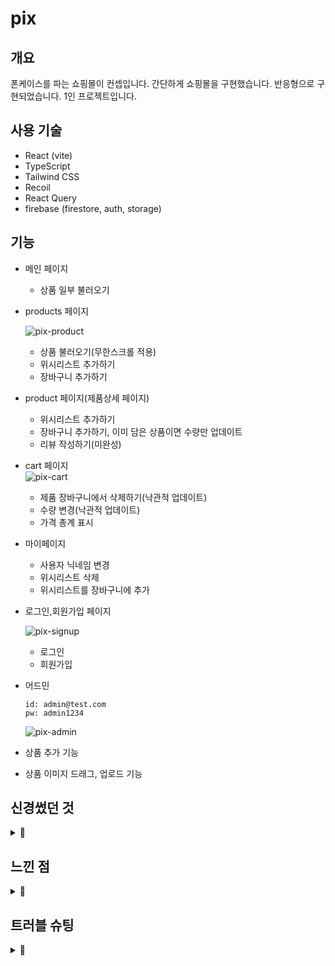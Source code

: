 # pix

## 개요

폰케이스를 파는 쇼핑몰이 컨셉입니다. 간단하게 쇼핑몰을 구현했습니다.
반응형으로 구현되었습니다. 1인 프로젝트입니다.

## 사용 기술

- React (vite)
- TypeScript
- Tailwind CSS
- Recoil
- React Query
- firebase (firestore, auth, storage)

## 기능

- 메인 페이지

  - 상품 일부 불러오기

- products 페이지

  ![pix-product](https://github.com/jaeeedev/portfolio_next/assets/72128840/a3ae4a52-3905-419f-a9f1-159372a8ca91)

  - 상품 불러오기(무한스크롤 적용)
  - 위시리스트 추가하기
  - 장바구니 추가하기

- product 페이지(제품상세 페이지)

  - 위시리스트 추가하기
  - 장바구니 추가하기, 이미 담은 상품이면 수량만 업데이트
  - 리뷰 작성하기(미완성)

- cart 페이지  
  ![pix-cart](https://github.com/jaeeedev/portfolio_next/assets/72128840/a5f64260-7952-4135-8ff5-ae96a7f28742)

  - 제품 장바구니에서 삭제하기(낙관적 업데이트)
  - 수량 변경(낙관적 업데이트)
  - 가격 총계 표시

- 마이페이지

  - 사용자 닉네임 변경
  - 위시리스트 삭제
  - 위시리스트를 장바구니에 추가

- 로그인,회원가입 페이지

  ![pix-signup](https://github.com/jaeeedev/portfolio_next/assets/72128840/730f639d-8737-4dd3-9f5d-2f0e8e5c3855)

  - 로그인
  - 회원가입

- 어드민

  ```
  id: admin@test.com
  pw: admin1234
  ```

  ![pix-admin](https://github.com/jaeeedev/portfolio_next/assets/72128840/2904af4b-b085-4d6c-b472-93295b9943fc)

- 상품 추가 기능
- 상품 이미지 드래그, 업로드 기능

## 신경썼던 것

<details>
<summary>📙</summary>

- react-query 적용

  초기에 리액트 쿼리 없이 firebase sdk를 그대로 사용했습니다. `useEffect`를 통해 페이지에 진입할 때 마다 로딩이 발생하기 때문에 사용자경험에 나쁘다고 판단하여 캐싱 기능이 있는 리액트 쿼리를 추가로 도입했습니다. useQuery, useInfiniteQuery를 사용해 데이터를 다시 로드하지 않도록 했고, 낙관적 업데이트를 통해 장바구니의 상품들이 지연 없이 바로 업데이트되는듯한 효과를 주었습니다.

- 코드 스플리팅

  SPA 페이지 특성 상 모든 코드를 한꺼번에 불러온다면 초기 로딩 속도가 아주 느려질 것입니다. 페이지가 나뉘어있는 프로젝트기 때문에 `React.lazy` 를 이용하여 코드 스플리팅을 했습니다.

- UI

  데이터를 로딩하는 동안 시각적인 효과를 주기 위해 스켈레톤 UI를 적용했습니다.

- 재사용성

  모달을 하나의 컴포넌트로 만들고 모달을 관리하는 전역 상태, 모달의 메시지를 관리하는 훅을 제작했습니다. 그 외에도 공통 버튼 컴포넌트를 만들어 다양한 페이지에서 사용했습니다.

- 파일 분리

  닉네임의 경우 너무 짧거나 긴 경우를 방지해야 하기 때문에 minLength와 maxLength를 지정해주어야 했습니다.
  회원가입 페이지와 마이페이지에 닉네임 관련 코드가 분산되어 있어 서로 규칙이 맞지 않을 수 있기 때문에 constants 파일을 만들어 변수들을 한곳에 관리해주었습니다.  
  또한 데이터 요청이 있는 컴포넌트에서 코드가 너무 길어질 경우 가독성을 고려하여 커스텀 훅으로 파일을 분리했습니다.

- 썸네일용 url 관련

  > 같은 객체를 사용하더라도, createObjectURL()을 매번 호출할 때마다 새로운 객체 URL을 생성합니다. 각각의 URL을 더는 쓰지 않을 땐 URL.revokeObjectURL()을 사용해 하나씩 해제해줘야 합니다. (https://developer.mozilla.org/ko/docs/Web/API/URL/createObjectURL_static, mdn)

  URL.createObjectURL() 을 이용해서 썸네일 주소를 생성하고 있기 때문에 해당 파일의 업로드를 취소하거나, 파일 정보가 성공적으로 데이터베이스에 저장된 경우에는 해당 주소를 URL.revokeObjectURL()로 해제시켜주었습니다.

  ```jsx
  const deleteFile = useCallback(() => {
    URL.revokeObjectURL(thumbnailUrl); // 파일 선택 취소 시 썸네일 제거하며 url 해제
    setCurrentFile(null);
    setThumbnailUrl("");
  }, [thumbnailUrl]);

  const handleSubmit = async (e: FormEvent) => {
    e.preventDefault();

    const target = e.target as HTMLFormElement;

    if (!currentFile) return;

    await handleUpload(currentFile, target);
    URL.revokeObjectURL(thumbnailUrl);
    // 성공적으로 업로드가 완료된 경우 url 해제
  };
  ```

- 오류 처리

  ```ts
  type AuthErrorCodeMessages = {
    [key: string]: string;
    default: string;
  };

  const authErrorCodeMessages: AuthErrorCodeMessages = {
    "auth/email-already-in-use": "이미 사용중인 이메일입니다.",
    "auth/user-not-found": "이메일 혹은 비밀번호가 일치하지 않습니다.",
    "auth/wrong-password": "이메일 혹은 비밀번호가 일치하지 않습니다.",
    "auth/weak-password": "비밀번호를 6글자 이상으로 지정해주세요.",
    "auth/network-request-failed": "네트워크 연결에 실패했습니다.",
    "auth/invalid-email": "이메일 형식이 올바르지 않습니다.",
    default: "요청에 실패했습니다. 잠시 후 실행해주세요",
  };
  ```

  ```ts

  // 로그인, 회원가입 함수

  catch (err) {
          if (err instanceof FirebaseError && err.code) {
          console.log(err);
          setModal(
              authErrorCodeMessages[err.code] || authErrorCodeMessages.default
          );
          return;
          }
          setModal(authErrorCodeMessages.default);
      }

  ```

  인증과 관련된 오류들을 미리 `authErrorCodeMessages`에 저장해놓고 해당 오류가 내려오면 그 메시지가 출력되도록 만들었습니다. 만약 그 외의 에러 코드나 오류가 발생한다면 default 메시지가 출력되도록 지정해주었습니다. switch case문을 사용할수도 있지만 로그인 오류와 회원가입 오류를 한 객체에서 처리하고있기 때문에 여러 컴포넌트에서 불러와 사용하기에는 객체 형태가 편리할것이라고 생각했습니다. 그리고 코드를 수정하기에도 더 편리하다고 생각했습니다.

</details>

## 느낀 점

<details>
<summary>📙</summary>

- 리액트 쿼리 사용

  ```ts
  // WishList.tsx

  const [wishlist, setWishlist] = useState<DocumentData[]>([]);
  const [refetch, setRefetch] = useState(false);

  const getWishList = useCallback(async () => {
    // ... 위시리스트 가져오는 코드
  }, [userInfo]);

  useEffect(() => {
    getWishList();
  }, [getWishList, refetch]);

  const deleteWishItem = useCallback(
    async (id: string) => {
      if (!userInfo) return;
      try {
        // ... 해당 상품 위시리스트에서 삭제하는 코드
        setRefetch((prev) => !prev);
      } catch (err) {
        console.log(err);
      }
    },
    [userInfo]
  );
  ```

  기존에는 needRefetch라는 상태를 의존성으로 관리하여 수량 변경, 제품을 카트에서 삭제 같은 요청이 성공한 경우 needRefetch를 업데이트해 리렌더링을 발생시켰습니다.
  리액트 쿼리를 도입한 이후에는 invalidateQueries가 있기 때문에 이 코드를 삭제했습니다.

  ```tsx
  const queryClient = useQueryClient();
  const getWishList = useCallback(async () => {
    // ... 위시리스트 가져오는 코드
  }, [userInfo]);

  const { data: wishlist = [] } = useQuery({
    queryFn: getWishList,
    queryKey: [userInfo?.uid, "wishlist"],
    select: (data) => {
      return data?.docs.map((doc) => doc.data());
    },
    enabled: !!userInfo?.uid,
  });

  const deleteWishItem = useCallback(
    // ... 위시리스트 삭제 관련 코드
    [userInfo]
  );

  const { mutate: deleteWishMutate } = useMutation({
    mutationFn: deleteWishItem,
    onSuccess: () =>
      queryClient.invalidateQueries({
        queryKey: [userInfo?.uid, "wishlist"],
      }),
  });
  ```

  차이점

  - 더 직관적(맥락과 상관없이 boolean을 토글시키던 이전 방식에서 키를 관리하는 방식)
  - 어느 컴포넌트에 있든 queryClient를 통해 쿼리 무효화 가능(기존 방식에서는 setRefetch를 prop으로 전달해야 했음)
  - useEffect를 쓰지 않음

- firebase

  깊게는 아니더라도 authentication, firestore, storage 세가지의 기능을 사용해 보았습니다. 책을 보면서 로그인과 회원가입을 구현할 때 상당히 시간이 많이 들어갔던걸로 기억하는데 이렇게 간단히 인증을 구현할 수 있다는건 큰 장점같습니다. 하지만 아이디가 아닌 이메일로 회원가입하는 시스템이라 익숙한 구조(아이디-비밀번호) 가 아닌게 아쉬웠습니다.  
  상품을 업로드하는 기능을 구현하면서 storage도 사용해보게 되었습니다. 생각보다 간단하고 업로드 진행상황을 알려주는 메서드도 제공하고 있어 progress bar를 구현해볼 수 있었습니다.  
  firestore는 인증이나 스토리지보다는 알아야 할 내용이 많았던 부분입니다. firestore는 프론트엔드 개발자도 많이 쓰는 서비스지만 그래도 데이터베이스인지라 어떤 구조로 데이터를 저장하는게 가장 좋은 방식인지에 대해 고민하는 계기가 되었습니다.

  </details>

## 트러블 슈팅

<details>
<summary>📙</summary>

- 다른 페이지의 쿼리 무효화되지 않는 문제
  -> queryClient.invalidateQueries의 refetchType 옵션을 "all"로 설정

- useQuery의 enabled 설정 이후 isLoading=true로 고정되는 문제
  -> status와 fetchStatus 함께 확인  
   [블로그 기록](https://jaypa.tistory.com/46)

- tsx의 조건부 렌더링 문제
  ->

  ```
  'GlobalModal' cannot be used as a JSX component.
  Its return type 'false | Element' is not a valid JSX element.
  Type 'boolean' is not assignable to type 'ReactElement<any, any>'.
  ```

  이런 오류가 발생한다면

  ```tsx
  const GlobalModal = () => {
    const [visible, setVisible] = useState(false);
    const modalState = useRecoilValue(globalModalAtom);

    useEffect(() => {
      setVisible(true);
      setTimeout(() => {
        setVisible(false);
      }, 1500);
    }, [modalState]);

    return (
      visible && (
        <div className="fixed top-1/2 left-1/2 transform -translate-x-1/2 -translate-y-1/2 p-4 rounded-md shadow-md bg-white/50">
          {modalState}
        </div>
      )
    );
  };
  ```

  조건부 렌더링이 원인이 될 수 있다.

  ```tsx
  return (
    <>
      // ✔✔
      {visible && (
        <div className="fixed top-1/2 left-1/2 transform -translate-x-1/2 -translate-y-1/2 p-4 rounded-md shadow-md bg-white/50">
          {modalState}
        </div>
      )}
    </>
  );
  ```

  한번 묶어서 내보내줘야한다.

- vite의 환경변수
  -> 보통 `process.env.변수명`으로 많이 접근하는데 vite는 좀 달라서
  `import.meta.env.VITE_변수명` 으로 접근해야 한다.

- 타입스크립트에서 try catch

  에러 객체가 무조건 unknown으로 잡히기 때문에 에러 객체에서 바로 프로퍼티를 쓰는건 안되고 이런저런 처리를 해야한다.

  `err instanceof FirebaseError`

  타입 좁히기 함

- input의 onChange 문제

  onChange를 통해 파일 업로드를 구현하면 같은 파일을 다시 등록할 경우 변화가 없는것으로 간주되어 이벤트 핸들러가 실행되지 않음
  사용자가 alert의 내용을 놓쳤을 경우 동일한 작업을 수행해도 다시 alert가 뜨지 않아 답답함을 느낄 수 있다. -> 받은 파일 객체는 상태에 저장하고 input의 value를 비워 항상 변화가 발생한 것 처럼 처리

</details>
